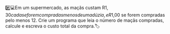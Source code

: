 #️⃣​💻​​​Em um supermercado, as maçãs custam R$1,30 cada se forem compradas menos de uma dúzia, e R$1,00 se forem compradas pelo menos 12. Crie um programa que leia o número de maçãs compradas, calcule e escreva o custo total da compra.🏷️​
